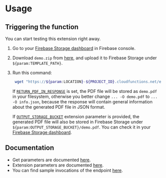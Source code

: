 # Usage

## Triggering the function

You can start testing this extension right away.

1. Go to your [Firebase Storage dashboard](https://console.firebase.google.com/project/${PROJECT_ID}/storage/${STORAGE_BUCKET}/files) in Firebase console.

1. Download `demo.zip` from [here](https://github.com/pdfplum/pdfplum/tree/main/template-samples), and upload it to Firebase Storage under `${param:TEMPLATE_PATH}`.

1. Run this command:

   ```bash
    wget "https://${param:LOCATION}-${PROJECT_ID}.cloudfunctions.net/ext-${EXT_INSTANCE_ID}-executePdfGenerator?templatePath=${STORAGE_BUCKET}/demo.zip&outputFileName=demo.pdf&chromiumPdfOptions[format]=a5&chromiumPdfOptions[printBackground]=true&adjustHeightToFit=no&data[text]=Lorem ipsum dolor sit amet consectetur adipisicing elit.&data[flag]=OK&data[articles][0][title]=ABCD&data[articles][0][content]=Abcd content&data[articles][1][title]=EFGH&data[articles][1][content]=Efgh content&data[articles][2][title]=IJKL&data[articles][2][content]=Ijkl content&data[articles][3][title]=MNOP&data[articles][3][content]=Mnop content&data[articles][4][title]=QRST&data[articles][4][content]=Qrst content&data[colors][warm][0]=Red&data[colors][warm][1]=Yellow&data[colors][warm][2]=Orange&data[colors][cold][0]=Green&data[colors][cold][1]=Blue&data[colors][cold][2]=Gray&data[info][Age]=38&data[info][Name]=John Doe&data[info][Birthday]=1985%2F20%2F06&data[info][Address]=Silicon Valley" -O demo.pdf
   ```

   If [`RETURN_PDF_IN_RESPONSE`](https://github.com/pdfplum/pdfplum/tree/main/pdf-generator/PARAMETERS.md#returnpdfinresponse-required) is set, the PDF file will be stored as `demo.pdf` in your filesystem, otherwise you better change `... -O demo.pdf` to `... -O info.json`, because the response will contain general information about the generated PDF file in JSON format.

   If [`OUTPUT_STORAGE_BUCKET`](https://github.com/pdfplum/pdfplum/tree/main/pdf-generator/PARAMETERS.md#outputstoragebucket-optional) extension parameter is provided, the generated PDF file will also be stored in Firebase Storage under `${param:OUTPUT_STORAGE_BUCKET}/demo.pdf`. You can check it in your [Firebase Storage dashboard](https://console.firebase.google.com/project/${PROJECT_ID}/storage/${param:OUTPUT_STORAGE_BUCKET}/files).

## Documentation

- Get parameters are documented [here](https://github.com/pdfplum/pdfplum/tree/main/http-pdf-generator/PARAMETERS.md#get-parameters).
- Extension parameters are documented [here](https://github.com/pdfplum/pdfplum/tree/main/http-pdf-generator/PARAMETERS.md#firebase-extension-parameters).
- You can find sample invocations of the endpoint [here](https://github.com/pdfplum/pdfplum/tree/main/template-samples).
